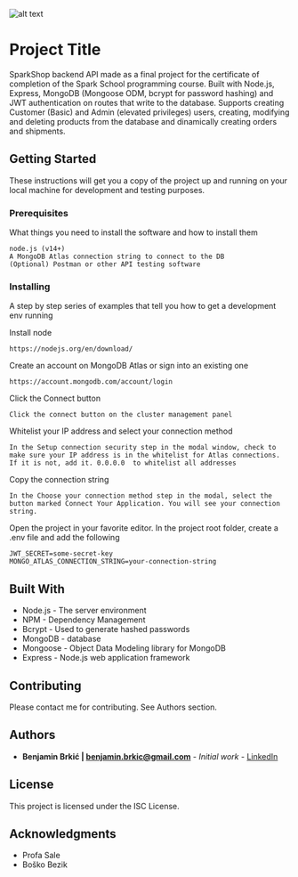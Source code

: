 ![alt text](https://previews.dropbox.com/p/thumb/ABA6DBtVV9whnUJ3mfl6T9uJsLfgAuKCFR-UYH5aUuVt65IBH8F8h7K5jJnyU0XS5BuTiIdsc43GDEEFSsXPDdSLNY8Le1-IqnBJ5PbM_GOlZbUOQ8liEUqjV27CrgySyVDDQVvV2w0q4wYTE8NVbs3fYojGyr3zNPIAoY_DGuhU9hftpisK_pv6fAr_asxEF-UzGAqwAxg4bPX6fdBspM18PdkFBJxiDtnyw7cOukjRG4AG6gbge7FEILBe3JX4E6fB3kU39CFIyEkH_nW80sg2fsuFUTz1uJt0Z-hSbtU3eS4V2sr9-sjbTlMs91D78GM-4kTbdDXBCMTIQIIC0hqd491Ufy0Of_QT9_Lx01uY6A/p.png?fv_content=true&size_mode=5 "Logo Title Text 1")

# Project Title

SparkShop backend API made as a final project for the certificate of completion of the Spark School programming course.
Built with Node.js, Express, MongoDB (Mongoose ODM, bcrypt for password hashing) and JWT authentication on routes that write to the database.
Supports creating Customer (Basic) and Admin (elevated privileges) users, creating, modifying and deleting products from the database and dinamically creating orders and shipments.

## Getting Started

These instructions will get you a copy of the project up and running on your local machine for development and testing purposes.

### Prerequisites

What things you need to install the software and how to install them

```
node.js (v14+)
A MongoDB Atlas connection string to connect to the DB
(Optional) Postman or other API testing software
```

### Installing

A step by step series of examples that tell you how to get a development env running

Install node

```
https://nodejs.org/en/download/
```

Create an account on MongoDB Atlas or sign into an existing one

```
https://account.mongodb.com/account/login
```

Click the Connect button

```
Click the connect button on the cluster management panel
```

Whitelist your IP address and select your connection method

```
In the Setup connection security step in the modal window, check to make sure your IP address is in the whitelist for Atlas connections. If it is not, add it. 0.0.0.0  to whitelist all addresses
```

Copy the connection string

```
In the Choose your connection method step in the modal, select the button marked Connect Your Application. You will see your connection string.
```

Open the project in your favorite editor. In the project root folder, create a .env file and add the following

```
JWT_SECRET=some-secret-key
MONGO_ATLAS_CONNECTION_STRING=your-connection-string
```

## Built With

* Node.js - The server environment
* NPM - Dependency Management
* Bcrypt - Used to generate hashed passwords
* MongoDB - database
* Mongoose - Object Data Modeling library for MongoDB
* Express - Node.js web application framework

## Contributing

Please contact me for contributing. See Authors section.

## Authors

* **Benjamin Brkić | benjamin.brkic@gmail.com** - *Initial work* - [LinkedIn](https://www.linkedin.com/in/benjamin-brki%C4%87-4727111b4/)

## License

This project is licensed under the ISC License.

## Acknowledgments

* Profa Sale
* Boško Bezik